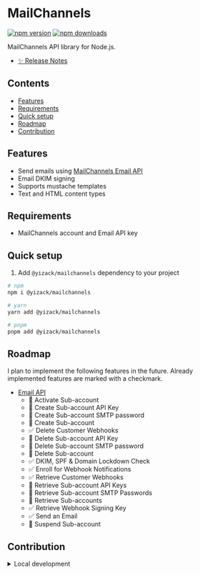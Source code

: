 # MailChannels

[![npm version][npm-version-src]][npm-version-href]
[![npm downloads][npm-downloads-src]][npm-downloads-href]

MailChannels API library for Node.js.

- [✨ Release Notes](CHANGELOG.md)

## Contents

- [Features](#features)
- [Requirements](#requirements)
- [Quick setup](#quick-setup)
- [Roadmap](#roadmap)
- [Contribution](#contribution)

## Features

- Send emails using [MailChannels Email API](https://docs.mailchannels.net/email-api)
- Email DKIM signing
- Supports mustache templates
- Text and HTML content types

## Requirements

- MailChannels account and Email API key

## Quick setup

1. Add `@yizack/mailchannels` dependency to your project

```sh
# npm
npm i @yizack/mailchannels

# yarn
yarn add @yizack/mailchannels

# pnpm
pnpm add @yizack/mailchannels
```
<!-- #region roadmap -->
## Roadmap

I plan to implement the following features in the future. Already implemented features are marked with a checkmark.

- [Email API](https://docs.mailchannels.net/email-api/api-reference/email-api)
  - 🚧 Activate Sub-account
  - 🚧 Create Sub-account API Key
  - 🚧 Create Sub-account SMTP password
  - 🚧 Create Sub-account
  - ✅ Delete Customer Webhooks
  - 🚧 Delete Sub-account API Key
  - 🚧 Delete Sub-account SMTP password
  - 🚧 Delete Sub-account
  - ✅ DKIM, SPF & Domain Lockdown Check
  - ✅ Enroll for Webhook Notifications
  - ✅ Retrieve Customer Webhooks
  - 🚧 Retrieve Sub-account API Keys
  - 🚧 Retrieve Sub-account SMTP Passwords
  - 🚧 Retrieve Sub-accounts
  - ✅ Retrieve Webhook Signing Key
  - ✅ Send an Email
  - 🚧 Suspend Sub-account
<!-- #endregion roadmap -->

## Contribution

<details>
  <summary>Local development</summary>
  
```sh
# Install dependencies
pnpm install

# Build the package
npm run build

# Run ESLint
npm run lint

# Run Vitest
npm run test
npm run test:watch

# Run typecheck
npm run test:types

# Release new version
npm run release
```

</details>

<!-- Badges -->
[npm-version-src]: https://img.shields.io/npm/v/@yizack/mailchannels/latest.svg?style=flat&colorA=333333&colorB=ca0000
[npm-version-href]: https://npmjs.com/package/@yizack/mailchannels

[npm-downloads-src]: https://img.shields.io/npm/dm/nuxt-mailchannels.svg?style=flat&colorA=333333&colorB=ca0000
[npm-downloads-href]: https://npmjs.com/package/nuxt-mailchannels
